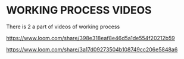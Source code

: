 # WORKING PROCESS VIDEOS

There is 2 a part of videos of working process

https://www.loom.com/share/398e318eaf8e46d5a1de554f20212b59

https://www.loom.com/share/3a17d09273504b108749cc206e5848a6
